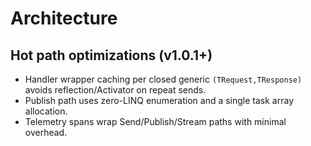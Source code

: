 # Architecture

## Hot path optimizations (v1.0.1+)
- Handler wrapper caching per closed generic `(TRequest,TResponse)` avoids reflection/Activator on repeat sends.
- Publish path uses zero-LINQ enumeration and a single task array allocation.
- Telemetry spans wrap Send/Publish/Stream paths with minimal overhead.

